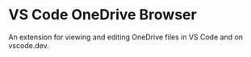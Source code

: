 # VS Code OneDrive Browser

An extension for viewing and editing OneDrive files in VS Code and on vscode.dev.
